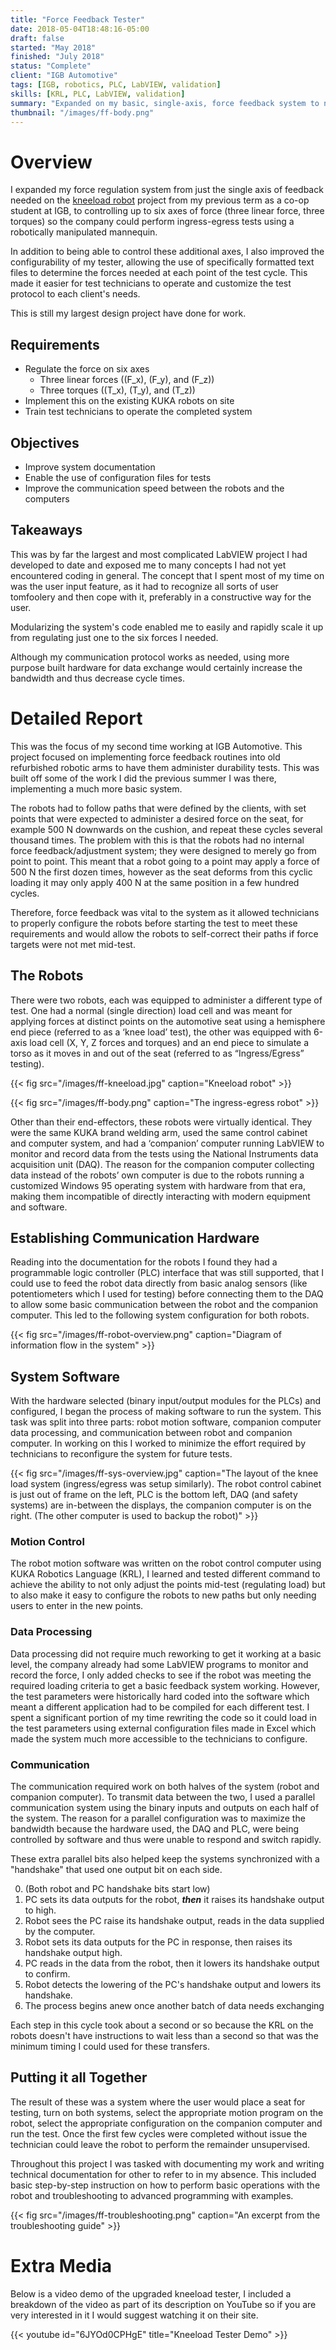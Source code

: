 ```yaml
---
title: "Force Feedback Tester"
date: 2018-05-04T18:48:16-05:00
draft: false
started: "May 2018"
finished: "July 2018"
status: "Complete"
client: "IGB Automotive"
tags: [IGB, robotics, PLC, LabVIEW, validation]
skills: [KRL, PLC, LabVIEW, validation]
summary: "Expanded on my basic, single-axis, force feedback system to now monitor and control up to six axes and eased user configuration"
thumbnail: "/images/ff-body.png"
---
```


# Overview

I expanded my force regulation system from just the single axis of feedback needed on the [kneeload robot](/projects/work/kneeload) project from my previous term as a co-op student at IGB, to controlling up to six axes of force (three linear force, three torques) so the company could perform ingress-egress tests using a robotically manipulated mannequin.

In addition to being able to control these additional axes, I also improved the configurability of my tester, allowing the use of specifically formatted text files to determine the forces needed at each point of the test cycle. This made it easier for test technicians to operate and customize the test protocol to each client's needs.

This is still my largest design project have done for work.

## Requirements

- Regulate the force on six axes
  - Three linear forces (\(F_x\), \(F_y\), and \(F_z\))
  - Three torques (\(T_x\), \(T_y\), and \(T_z\))
- Implement this on the existing KUKA robots on site
- Train test technicians to operate the completed system

## Objectives

- Improve system documentation
- Enable the use of configuration files for tests
- Improve the communication speed between the robots and the computers

## Takeaways

This was by far the largest and most complicated LabVIEW project I had developed to date and exposed me to many concepts I had not yet encountered coding in general. The concept that I spent most of my time on was the user input feature, as it had to recognize all sorts of user tomfoolery and then cope with it, preferably in a constructive way for the user.

Modularizing the system's code enabled me to easily and rapidly scale it up from regulating just one to the six forces I needed. 

Although my communication protocol works as needed, using more purpose built hardware for data exchange would certainly increase the bandwidth and thus decrease cycle times.

# Detailed Report

This was the focus of my second time working at IGB Automotive. This project focused on implementing force feedback routines into old refurbished robotic arms to have them administer durability tests. This was built off some of the work I did the previous summer I was there, implementing a much more basic system.

The robots had to follow paths that were defined by the clients, with set points that were expected to administer a desired force on the seat, for example 500&nbsp;N downwards on the cushion, and repeat these cycles several thousand times. The problem with this is that the robots had no internal force feedback/adjustment system; they were designed to merely go from point to point. This meant that a robot going to a point may apply a force of 500&nbsp;N the first dozen times, however as the seat deforms from this cyclic loading it may only apply 400&nbsp;N at the same position in a few hundred cycles.

Therefore, force feedback was vital to the system as it allowed technicians to properly configure the robots before starting the test to meet these requirements and would allow the robots to self-correct their paths if force targets were not met mid-test.

## The Robots

There were two robots, each was equipped to administer a different type of test. One had a normal (single direction) load cell and was meant for applying forces at distinct points on the automotive seat using a hemisphere end piece (referred to as a ‘knee load’ test), the other was equipped with 6-axis load cell (X, Y, Z forces and torques) and an end piece to simulate a torso as it moves in and out of the seat (referred to as “Ingress/Egress” testing).

{{< fig src="/images/ff-kneeload.jpg" caption="Kneeload robot" >}}

{{< fig src="/images/ff-body.png" caption="The ingress-egress robot" >}}

Other than their end-effectors, these robots were virtually identical. They were the same KUKA brand welding arm, used the same control cabinet and computer system, and had a ‘companion’ computer running LabVIEW to monitor and record data from the tests using the National Instruments data acquisition unit (DAQ). The reason for the companion computer collecting data instead of the robots’ own computer is due to the robots running a customized Windows 95 operating system with hardware from that era, making them incompatible of directly interacting with modern equipment and software.

## Establishing Communication Hardware

Reading into the documentation for the robots I found they had a programmable logic controller (PLC) interface that was still supported, that I could use to feed the robot data directly from basic analog sensors (like potentiometers which I used for testing) before connecting them to the DAQ to allow some basic communication between the robot and the companion computer. This led to the following system configuration for both robots.

{{< fig src="/images/ff-robot-overview.png" caption="Diagram of information flow in the system" >}}

## System Software

With the hardware selected (binary input/output modules for the PLCs) and configured, I began the process of making software to run the system. This task was split into three parts: robot motion software, companion computer data processing, and communication between robot and companion computer. In working on this I worked to minimize the effort required by technicians to reconfigure the system for future tests.

{{< fig src="/images/ff-sys-overview.jpg" caption="The layout of the knee load system (ingress/egress was setup similarly). The robot control cabinet is just out of frame on the left, PLC is the bottom left, DAQ (and safety systems) are in-between the displays, the companion computer is on the right. (The other computer is used to backup the robot)" >}}

### Motion Control

The robot motion software was written on the robot control computer using KUKA Robotics Language (KRL), I learned and tested different command to achieve the ability to not only adjust the points mid-test (regulating load) but to also make it easy to configure the robots to new paths but only needing users to enter in the new points.

### Data Processing

Data processing did not require much reworking to get it working at a basic level, the company already had some LabVIEW programs to monitor and record the force, I only added checks to see if the robot was meeting the required loading criteria to get a basic feedback system working. However, the test parameters were historically hard coded into the software which meant a different application had to be compiled for each different test. I spent a significant portion of my time rewriting the code so it could load in the test parameters using external configuration files made in Excel which made the system much more accessible to the technicians to configure.

### Communication

The communication required work on both halves of the system (robot and companion computer). To transmit data between the two, I used a parallel communication system using the binary inputs and outputs on each half of the system. The reason for a parallel configuration was to maximize the bandwidth because the hardware used, the DAQ and PLC, were being controlled by software and thus were unable to respond and switch rapidly. 

These extra parallel bits also helped keep the systems synchronized with a "handshake" that used one output bit on each side.

0. (Both robot and PC handshake bits start low)
1. PC sets its data outputs for the robot, ***then*** it raises its handshake output to high.
2. Robot sees the PC raise its handshake output, reads in the data supplied by the computer.
3. Robot sets its data outputs for the PC in response, then raises its handshake output high.
4. PC reads in the data from the robot, then it lowers its handshake output to confirm.
5. Robot detects the lowering of the PC's handshake output and lowers its handshake.
6. The process begins anew once another batch of data needs exchanging

Each step in this cycle took about a second or so because the KRL on the robots doesn't have instructions to wait less than a second so that was the minimum timing I could used for these transfers.

## Putting it all Together

The result of these was a system where the user would place a seat for testing, turn on both systems, select the appropriate motion program on the robot, select the appropriate configuration on the companion computer and run the test. Once the first few cycles were completed without issue the technician could leave the robot to perform the remainder unsupervised.

Throughout this project I was tasked with documenting my work and writing technical documentation for other to refer to in my absence. This included basic step-by-step instruction on how to perform basic operations with the robot and troubleshooting to advanced programming with examples.

{{< fig src="/images/ff-troubleshooting.png" caption="An excerpt from the troubleshooting guide" >}}

# Extra Media

Below is a video demo of the upgraded kneeload tester, I included a breakdown of the video as part of its description on YouTube so if you are very interested in it I would suggest watching it on their site.

{{< youtube id="6JYOd0CPHgE" title="Kneeload Tester Demo" >}}

